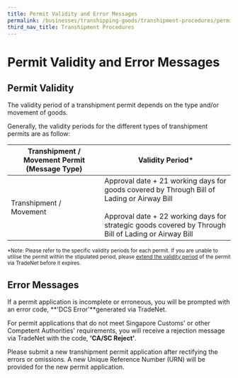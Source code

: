 ```yaml
---
title: Permit Validity and Error Messages
permalink: /businesses/transhipping-goods/transhipment-procedures/permit-validity-and-error-messages
third_nav_title: Transhipment Procedures
---
```


# Permit Validity and Error Messages

## Permit Validity

The validity period of a transhipment permit depends on the type and/or movement of goods.

Generally, the validity periods for the different types of transhipment permits are as follow:

|Transhipment / Movement Permit (Message Type)  | Validity Period* |
|--|--|
| Transhipment / Movement |  Approval date + 21 working days for goods covered by Through Bill of Lading or Airway Bill<br><Br>  Approval date + 22 working days for strategic goods covered by Through Bill of Lading or Airway Bill |
  
<sup>*Note: Please refer to the specific validity periods for each permit. If you are unable to utilise the permit within the stipulated period, please [extend the validity period](/businesses/03c3-permit-amendments-and-cancellation)  of the permit via TradeNet before it expires.

## Error Messages

If a permit application is incomplete or erroneous, you will be prompted with an error code,  **'DCS Error'**generated via TradeNet.

For permit applications that do not meet Singapore Customs' or other Competent Authorities' requirements, you will receive a rejection message via TradeNet with the code,  **'CA/SC Reject'**.

Please submit a new transhipment permit application after rectifying the errors or omissions. A new Unique Reference Number (URN) will be provided for the new permit application.
